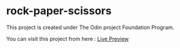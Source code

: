 # rock-paper-scissors
This project is created under The Odin project Foundation Program.

You can visit this project from here : <a href = "https://ajayanuragi.github.io/rock-paper-scissors/"> Live Preview </a>
